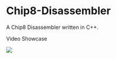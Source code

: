 # Chip8-Disassembler
A Chip8 Disassembler written in C++. 


Video Showcase

[![](http://img.youtube.com/vi/g6HWyYyPdmY/0.jpg)](http://www.youtube.com/watch?v=g6HWyYyPdmY "")

